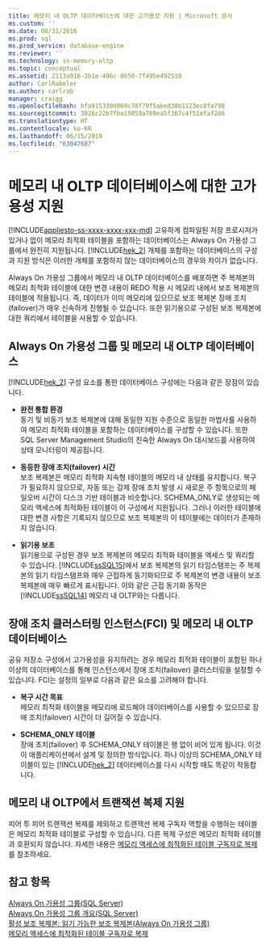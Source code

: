 ```yaml
---
title: 메모리 내 OLTP 데이터베이스에 대한 고가용성 지원 | Microsoft 문서
ms.custom: ''
ms.date: 08/31/2016
ms.prod: sql
ms.prod_service: database-engine
ms.reviewer: ''
ms.technology: in-memory-oltp
ms.topic: conceptual
ms.assetid: 2113a916-3b1e-496c-8650-7f495e492510
author: CarlRabeler
ms.author: carlrab
manager: craigg
ms.openlocfilehash: bfa915330d869c78f79f5abed38b1123ec8fa798
ms.sourcegitcommit: 3026c22b7fba19059a769ea5f367c4f51efaf286
ms.translationtype: HT
ms.contentlocale: ko-KR
ms.lasthandoff: 06/15/2019
ms.locfileid: "63047687"
---
```

# <a name="high-availability-support-for-in-memory-oltp-databases"></a>메모리 내 OLTP 데이터베이스에 대한 고가용성 지원
[!INCLUDE[appliesto-ss-xxxx-xxxx-xxx-md](../../includes/appliesto-ss-xxxx-xxxx-xxx-md.md)]
  고유하게 컴파일된 저장 프로시저가 있거나 없이 메모리 최적화 테이블을 포함하는 데이터베이스는 Always On 가용성 그룹에서 완전히 지원됩니다.  [!INCLUDE[hek_2](../../includes/hek-2-md.md)] 개체를 포함하는 데이터베이스의 구성과 지원 방식은 이러한 개체를 포함하지 않는 데이터베이스의 경우와 차이가 없습니다.  
  
 Always On 가용성 그룹에서 메모리 내 OLTP 데이터베이스를 배포하면 주 복제본의 메모리 최적화 테이블에 대한 변경 내용이 REDO 적용 시 메모리 내에서 보조 복제본의 테이블에 적용됩니다. 즉, 데이터가 이미 메모리에 있으므로 보조 복제본 장애 조치(failover)가 매우 신속하게 진행될 수 있습니다. 또한 읽기용으로 구성된 보조 복제본에 대한 쿼리에서 테이블을 사용할 수 있습니다.  
  
## <a name="always-on-availability-groups-and-in-memory-oltp-databases"></a>Always On 가용성 그룹 및 메모리 내 OLTP 데이터베이스  
 [!INCLUDE[hek_2](../../includes/hek-2-md.md)] 구성 요소를 통한 데이터베이스 구성에는 다음과 같은 장점이 있습니다.  
  
-   **완전 통합 환경**   
    동기 및 비동기 보조 복제본에 대해 동일한 지원 수준으로 동일한 마법사를 사용하여 메모리 최적화 테이블을 포함하는 데이터베이스를 구성할 수 있습니다. 또한 SQL Server Management Studio의 친숙한 Always On 대시보드를 사용하여 상태 모니터링이 제공됩니다.  
  
-   **동등한 장애 조치(failover) 시간**   
    보조 복제본은 메모리 최적화 지속형 테이블의 메모리 내 상태를 유지합니다. 복구가 필요하지 않으므로, 자동 또는 강제 장애 조치 발생 시 새로운 주 항목으로의 페일오버 시간이 디스크 기반 테이블과 비슷합니다. SCHEMA_ONLY로 생성되는 메모리 액세스에 최적화된 테이블이 이 구성에서 지원됩니다. 그러나 이러한 테이블에 대한 변경 사항은 기록되지 않으므로 보조 복제본의 이 테이블에는 데이터가 존재하지 않습니다.  
  
-   **읽기용 보조**   
    읽기용으로 구성된 경우 보조 복제본의 메모리 최적화 테이블을 액세스 및 쿼리할 수 있습니다. [!INCLUDE[ssSQL15](../../includes/sssql15-md.md)]에서 보조 복제본의 읽기 타임스탬프는 주 복제본의 읽기 타임스탬프와 매우 근접하게 동기화되므로 주 복제본의 변경 내용이 보조 복제본에 매우 빠르게 표시됩니다. 이와 같은 근접 동기화 동작은 [!INCLUDE[ssSQL14](../../includes/sssql14-md.md)] 메모리 내 OLTP와는 다릅니다.  
  
## <a name="failover-clustering-instance-fci-and-in-memory-oltp-databases"></a>장애 조치 클러스터링 인스턴스(FCI) 및 메모리 내 OLTP 데이터베이스  
 공유 저장소 구성에서 고가용성을 유지하려는 경우 메모리 최적화 테이블이 포함된 하나 이상의 데이터베이스를 통해 인스턴스에서 장애 조치(failover) 클러스터링을 설정할 수 있습니다. FCI는 설정의 일부로 다음과 같은 요소를 고려해야 합니다.  
  
-   **복구 시간 목표**   
    메모리 최적화 테이블을 메모리에 로드해야 데이터베이스를 사용할 수 있으므로 장애 조치(failover) 시간이 더 길어질 수 있습니다.  
  
-   **SCHEMA_ONLY 테이블**   
    장애 조치(failover) 후 SCHEMA_ONLY 테이블은 행 없이 비어 있게 됩니다. 이것이 애플리케이션에서 설계 및 정의한 방식입니다. 하나 이상의 SCHEMA_ONLY 테이블이 있는 [!INCLUDE[hek_2](../../includes/hek-2-md.md)] 데이터베이스를 다시 시작할 때도 똑같이 작동합니다.  
  
## <a name="support-for-transaction-replication-in-in-memory-oltp"></a>메모리 내 OLTP에서 트랜잭션 복제 지원  
 피어 투 피어 트랜잭션 복제를 제외하고 트랜잭션 복제 구독자 역할을 수행하는 테이블은 메모리 최적화 테이블로 구성할 수 있습니다. 다른 복제 구성은 메모리 최적화 테이블과 호환되지 않습니다.  자세한 내용은 [메모리 액세스에 최적화된 테이블 구독자로 복제](../../relational-databases/replication/replication-to-memory-optimized-table-subscribers.md)를 참조하세요.  
  
## <a name="see-also"></a>참고 항목  
 [Always On 가용성 그룹(SQL Server)](../../database-engine/availability-groups/windows/always-on-availability-groups-sql-server.md)   
 [Always On 가용성 그룹 개요&#40;SQL Server&#41;](../../database-engine/availability-groups/windows/overview-of-always-on-availability-groups-sql-server.md)   
 [활성 보조 복제본: 읽기 가능한 보조 복제본(Always On 가용성 그룹)](../../database-engine/availability-groups/windows/active-secondaries-readable-secondary-replicas-always-on-availability-groups.md)   
 [메모리 액세스에 최적화된 테이블 구독자로 복제](../../relational-databases/replication/replication-to-memory-optimized-table-subscribers.md)  
  
  
